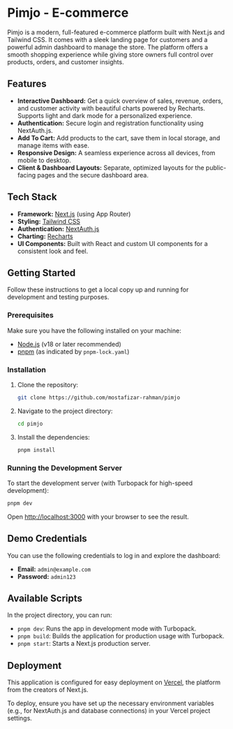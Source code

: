 # Pimjo - E-commerce

Pimjo is a modern, full-featured e-commerce platform built with Next.js and Tailwind CSS. It comes with a sleek landing page for customers and a powerful admin dashboard to manage the store. The platform offers a smooth shopping experience while giving store owners full control over products, orders, and customer insights.

## Features

- **Interactive Dashboard:** Get a quick overview of sales, revenue, orders, and customer activity with beautiful charts powered by Recharts. Supports light and dark mode for a personalized experience.
- **Authentication:** Secure login and registration functionality using NextAuth.js.
- **Add To Cart:** Add products to the cart, save them in local storage, and manage items with ease.
- **Responsive Design:** A seamless experience across all devices, from mobile to desktop.
- **Client & Dashboard Layouts:** Separate, optimized layouts for the public-facing pages and the secure dashboard area.

## Tech Stack

- **Framework:** [Next.js](https://nextjs.org/) (using App Router)
- **Styling:** [Tailwind CSS](https://tailwindcss.com/)
- **Authentication:** [NextAuth.js](https://next-auth.js.org/)
- **Charting:** [Recharts](https://recharts.org/)
- **UI Components:** Built with React and custom UI components for a consistent look and feel.

## Getting Started

Follow these instructions to get a local copy up and running for development and testing purposes.

### Prerequisites

Make sure you have the following installed on your machine:
- [Node.js](https://nodejs.org/en/) (v18 or later recommended)
- [pnpm](https://pnpm.io/installation) (as indicated by `pnpm-lock.yaml`)

### Installation

1. Clone the repository:
   ```sh
   git clone https://github.com/mostafizar-rahman/pimjo
   ```
2. Navigate to the project directory:
   ```sh
   cd pimjo
   ```
3. Install the dependencies:
   ```sh
   pnpm install
   ```

### Running the Development Server

To start the development server (with Turbopack for high-speed development):
```sh
pnpm dev
```
Open [http://localhost:3000](http://localhost:3000) with your browser to see the result.

## Demo Credentials

You can use the following credentials to log in and explore the dashboard:

- **Email:** `admin@example.com`
- **Password:** `admin123`

## Available Scripts

In the project directory, you can run:

- `pnpm dev`: Runs the app in development mode with Turbopack.
- `pnpm build`: Builds the application for production usage with Turbopack.
- `pnpm start`: Starts a Next.js production server.

## Deployment

This application is configured for easy deployment on [Vercel](https://vercel.com/), the platform from the creators of Next.js.

To deploy, ensure you have set up the necessary environment variables (e.g., for NextAuth.js and database connections) in your Vercel project settings.
